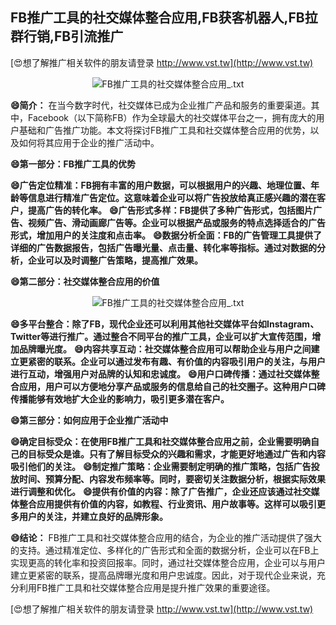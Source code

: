 ## **FB推广工具的社交媒体整合应用,FB获客机器人,FB拉群行销,FB引流推广**

[😍想了解推广相关软件的朋友请登录 http://www.vst.tw](http://www.vst.tw)

 <center><img src="https://vst.tw/MP4/tuiguang/png/8.png" alt="FB推广工具的社交媒体整合应用_.txt"></center>

**😄简介：**
在当今数字时代，社交媒体已成为企业推广产品和服务的重要渠道。其中，Facebook（以下简称FB）作为全球最大的社交媒体平台之一，拥有庞大的用户基础和广告推广功能。本文将探讨FB推广工具和社交媒体整合应用的优势，以及如何将其应用于企业的推广活动中。

**😄第一部分：FB推广工具的优势**

**😄广告定位精准：FB拥有丰富的用户数据，可以根据用户的兴趣、地理位置、年龄等信息进行精准广告定位。这意味着企业可以将广告投放给真正感兴趣的潜在客户，提高广告的转化率。**
**😄广告形式多样：FB提供了多种广告形式，包括图片广告、视频广告、滑动画廊广告等。企业可以根据产品或服务的特点选择适合的广告形式，增加用户的关注度和点击率。**
**😄数据分析全面：FB的广告管理工具提供了详细的广告数据报告，包括广告曝光量、点击量、转化率等指标。通过对数据的分析，企业可以及时调整广告策略，提高推广效果。**

**😄第二部分：社交媒体整合应用的价值**

 <center><img src="https://vst.tw/MP4/tuiguang/png/8.png" alt="FB推广工具的社交媒体整合应用_.txt"></center>

**😄多平台整合：除了FB，现代企业还可以利用其他社交媒体平台如Instagram、Twitter等进行推广。通过整合不同平台的推广工具，企业可以扩大宣传范围，增加品牌曝光度。**
**😄内容共享互动：社交媒体整合应用可以帮助企业与用户之间建立更紧密的联系。企业可以通过发布有趣、有价值的内容吸引用户的关注，与用户进行互动，增强用户对品牌的认知和忠诚度。**
**😄用户口碑传播：通过社交媒体整合应用，用户可以方便地分享产品或服务的信息给自己的社交圈子。这种用户口碑传播能够有效地扩大企业的影响力，吸引更多潜在客户。**

**😄第三部分：如何应用于企业推广活动中**

**😄确定目标受众：在使用FB推广工具和社交媒体整合应用之前，企业需要明确自己的目标受众是谁。只有了解目标受众的兴趣和需求，才能更好地通过广告和内容吸引他们的关注。**
**😄制定推广策略：企业需要制定明确的推广策略，包括广告投放时间、预算分配、内容发布频率等。同时，要密切关注数据分析，根据实际效果进行调整和优化。**
**😄提供有价值的内容：除了广告推广，企业还应该通过社交媒体整合应用提供有价值的内容，如教程、行业资讯、用户故事等。这样可以吸引更多用户的关注，并建立良好的品牌形象。**

**😄结论：**
FB推广工具和社交媒体整合应用的结合，为企业的推广活动提供了强大的支持。通过精准定位、多样化的广告形式和全面的数据分析，企业可以在FB上实现更高的转化率和投资回报率。同时，通过社交媒体整合应用，企业可以与用户建立更紧密的联系，提高品牌曝光度和用户忠诚度。因此，对于现代企业来说，充分利用FB推广工具和社交媒体整合应用是提升推广效果的重要途径。

[😍想了解推广相关软件的朋友请登录 http://www.vst.tw](http://www.vst.tw)




